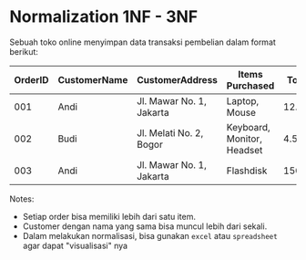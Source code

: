 # Normalization 1NF - 3NF

Sebuah toko online menyimpan data transaksi pembelian dalam format berikut:

OrderID |	CustomerName	| CustomerAddress |	Items Purchased |	TotalPrice |
---| --| --| --|--
001	| Andi |	Jl. Mawar No. 1, Jakarta	| Laptop, Mouse	| 12.000.000 | 
002 |	Budi | Jl. Melati No. 2, Bogor |	Keyboard, Monitor, Headset |	4.500.000 |
003 |	Andi |	Jl. Mawar No. 1, Jakarta |	Flashdisk |	150.000 |

Notes:
- Setiap order bisa memiliki lebih dari satu item.
- Customer dengan nama yang sama bisa muncul lebih dari sekali.
- Dalam melakukan normalisasi, bisa gunakan `excel` atau `spreadsheet` agar dapat "visualisasi" nya
